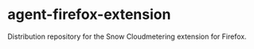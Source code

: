 # agent-firefox-extension

Distribution repository for the Snow Cloudmetering extension for Firefox.

